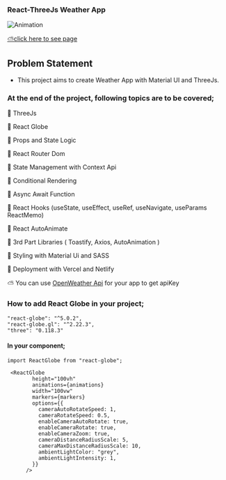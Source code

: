 ### React-ThreeJs Weather App


![Animation](https://user-images.githubusercontent.com/99739515/191304833-6e9b8956-d9e2-4b84-8e01-f0928194b0b4.gif)


[⛅click here to see page](https://react-weather-app-sigma-silk.vercel.app)


## Problem Statement

- This project aims to create Weather App with Material UI and ThreeJs.


### At the end of the project, following topics are to be covered;
📌 ThreeJs

📌 React Globe

📌 Props and State Logic

📌 React Router Dom

📌 State Management with Context Api

📌 Conditional Rendering

📌 Async Await Function

📌 React Hooks (useState, useEffect, useRef, useNavigate, useParams ReactMemo)

📌 React AutoAnimate

📌 3rd Part Libraries ( Toastify, Axios, AutoAnimation )

📌 Styling with Material Ui and SASS

📌 Deployment with Vercel and Netlify

⛅ You can use [OpenWeather Api](https://openweathermap.org/) for your app to get apiKey

### How to add React Globe in your project;
 
    "react-globe": "^5.0.2",
    "react-globe.gl": "^2.22.3",
    "three": "0.118.3"
#### In your component;
```
import ReactGlobe from "react-globe";

 <ReactGlobe
        height="100vh"
        animations={animations}
        width="100vw"
        markers={markers}
        options={{
          cameraAutoRotateSpeed: 1,
          cameraRotateSpeed: 0.5,
          enableCameraAutoRotate: true,
          enableCameraRotate: true,
          enableCameraZoom: true,
          cameraDistanceRadiusScale: 5,
          cameraMaxDistanceRadiusScale: 10,
          ambientLightColor: "grey",
          ambientLightIntensity: 1,
        }}
      />
      
```

